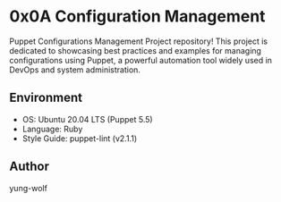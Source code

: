 # 0x0A Configuration Management
Puppet Configurations Management Project repository! This project is dedicated to showcasing best practices and examples for managing configurations using Puppet, a powerful automation tool widely used in DevOps and system administration.

## Environment
- OS: Ubuntu 20.04 LTS (Puppet 5.5)
- Language: Ruby
- Style Guide: puppet-lint (v2.1.1)

## Author
yung-wolf
